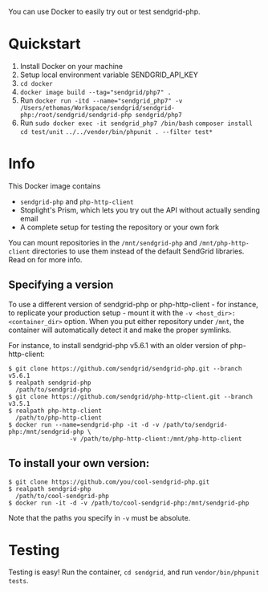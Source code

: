 You can use Docker to easily try out or test sendgrid-php.

<a name="Quickstart"></a>
# Quickstart

1. Install Docker on your machine
2. Setup local environment variable SENDGRID_API_KEY
2. `cd docker`
3. `docker image build --tag="sendgrid/php7" .`
6. Run `docker run -itd --name="sendgrid_php7" -v /Users/ethomas/Workspace/sendgrid/sendgrid-php:/root/sendgrid/sendgrid-php sendgrid/php7`
6. Run `sudo docker exec -it sendgrid_php7 /bin/bash`
`composer install`
`cd test/unit`
`../../vendor/bin/phpunit . --filter test*`

<a name="Info"></a>
# Info

This Docker image contains
 - `sendgrid-php` and `php-http-client`
 - Stoplight's Prism, which lets you try out the API without actually sending email
 - A complete setup for testing the repository or your own fork

You can mount repositories in the `/mnt/sendgrid-php` and `/mnt/php-http-client` directories to use them instead of the default SendGrid libraries.  Read on for more info.


## Specifying a version

To use a different version of sendgrid-php or php-http-client - for instance, to replicate your production setup - mount it with the `-v <host_dir>:<container_dir>` option.  When you put either repository under `/mnt`, the container will automatically detect it and make the proper symlinks.

For instance, to install sendgrid-php v5.6.1 with an older version of php-http-client:

    $ git clone https://github.com/sendgrid/sendgrid-php.git --branch v5.6.1
    $ realpath sendgrid-php
      /path/to/sendgrid-php
    $ git clone https://github.com/sendgrid/php-http-client.git --branch v3.5.1
    $ realpath php-http-client
      /path/to/php-http-client
    $ docker run --name=sendgrid-php -it -d -v /path/to/sendgrid-php:/mnt/sendgrid-php \
                     -v /path/to/php-http-client:/mnt/php-http-client

## To install your own version:

    $ git clone https://github.com/you/cool-sendgrid-php.git
    $ realpath sendgrid-php
      /path/to/cool-sendgrid-php
    $ docker run -it -d -v /path/to/cool-sendgrid-php:/mnt/sendgrid-php

Note that the paths you specify in `-v` must be absolute.

<a name="Testing"></a>
# Testing
Testing is easy!  Run the container, `cd sendgrid`, and run `vendor/bin/phpunit tests`.
